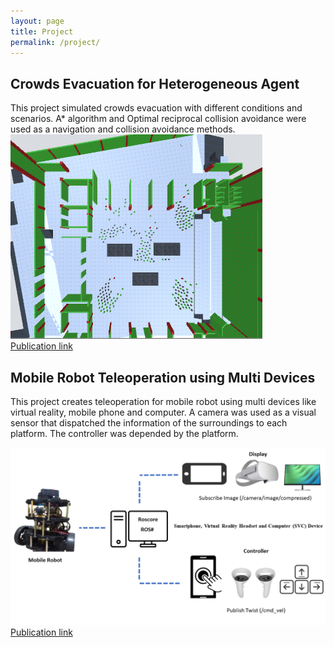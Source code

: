 ```yaml
---
layout: page
title: Project
permalink: /project/
---
```


## Crowds Evacuation for Heterogeneous Agent

This project simulated crowds evacuation with different conditions and scenarios. A* algorithm and Optimal reciprocal collision avoidance were used as a navigation and collision avoidance methods. 
![crowd](/crowd.png)
<br />
[Publication link](https://ieeexplore.ieee.org/abstract/document/8711117/) <br />




## Mobile Robot Teleoperation using Multi Devices 
This project creates teleoperation for mobile robot using multi devices like virtual reality, mobile phone and computer. A camera was used as a visual sensor that dispatched the information of the surroundings to each platform. The controller was depended by the platform.

![teleoperation](/blok_diagram.png)
<br />
[Publication link](http://ijcs.net/ijcs/index.php/ijcs/article/view/3476) <br />
